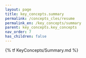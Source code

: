 ```yaml
---
layout: page
title: key_concepts.summary
permalink: /concepts_cles/resume
permalink_en: /key_concepts/summary
parent: key_concepts.key_concepts
nav_order: 7
has_children: false
---
```


{% tf KeyConcepts/Summary.md %}